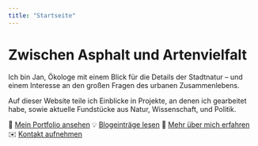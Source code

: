 ```yaml
---
title: "Startseite"
---
```


# Zwischen Asphalt und Artenvielfalt

Ich bin Jan, Ökologe mit einem Blick für die Details der Stadtnatur – und einem Interesse an den großen Fragen des urbanen Zusammenlebens.

Auf dieser Website teile ich Einblicke in Projekte, an denen ich gearbeitet habe, sowie aktuelle Fundstücke aus Natur, Wissenschaft, und Politik.

💼 [Mein Portfolio ansehen](/de/portfolio/)
💡 [Blogeinträge lesen](/de/post)
🔎 [Mehr über mich erfahren](/de/about/)
✉️ [Kontakt aufnehmen](/de/contact/)

<!--
This file is left intentionally empty by default to be backwards compatible with the initial theme setup.

Although the theme has advanced a little bit and it now allows to specify the content on the main page (even if the list of posts/articles is not intended).
This can be:
- with the list of posts/articles (default: `mainSections = ["post"]) or
- without the list of posts/articles (by setting `mainSections = [""]`)

Markdown supported, ie:

```
# Welcome

- Hugo :rocket:
- Hugo theme :rocket:

Don't forget to check the README.md file!
```

Remember that you can also specify a section header for the posts below by configuring the `mainSectionsTitle` parameter in the front matter of this file.
-->
